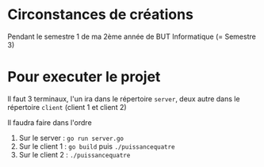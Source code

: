 # Circonstances de créations
Pendant le semestre 1 de ma 2ème année de BUT Informatique (= Semestre 3)
# Pour executer le projet
Il faut 3 terminaux, l'un ira dans le répertoire `server`, deux autre dans le répertoire `client` (client 1 et client 2)

Il faudra faire dans l'ordre 
1) Sur le server : `go run server.go`
2) Sur le client 1 : `go build` puis `./puissancequatre`
3) Sur le client 2 : `./puissancequatre`
